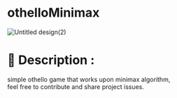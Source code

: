 # othelloMinimax


![Untitled design(2)](https://github.com/KohoolateSen/othelloMinimax/assets/98024986/806d0ba0-306b-479d-8b25-c1c6c5a09f61)

# 📔 Description :
simple othello game that works upon minimax algorithm,<br>
feel free to contribute and share project issues.
